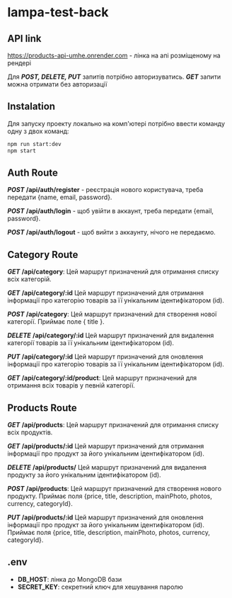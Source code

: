 # lampa-test-back

## API link

https://products-api-umhe.onrender.com - лінка на апі розміщеному на рендері

Для **_POST, DELETE, PUT_** запитів потрібно авторизуватись. **_GET_** запити
можна отримати без авторизації

## Instalation

Для запуску проекту локально на комп'ютері потрібно ввести команду одну з двох
команд:

```sh
npm run start:dev
npm start
```

## Auth Route

**_POST_** **/api/auth/register** - реєстрація нового користувача, треба
передати {name, email, password}.

**_POST_** **/api/auth/login** - щоб увійти в аккаунт, треба передати {email,
password}.

**_POST_** **/api/auth/logout** - щоб вийти з аккаунту, нічого не передаємо.

## Category Route

**_GET_** **/api/category**: Цей маршрут призначений для отримання списку всіх
категорій.

**_GET_** **/api/category/:id** Цей маршрут призначений для отримання інформації
про категорію товарів за її унікальним ідентифікатором (id).

**_POST_** **/api/category**: Цей маршрут призначений для створення нової
категорії. Приймає поле { title }.

**_DELETE_** **/api/category/:id** Цей маршрут призначений для видалення
категорії товарів за її унікальним ідентифікатором (id).

**_PUT_** **/api/category/:id** Цей маршрут призначений для оновлення інформації
про категорію товарів за її унікальним ідентифікатором (id).

**_GET_** **/api/category/:id/product**: Цей маршрут призначений для отримання
всіх товарів у певній категорії.

## Products Route

**_GET_** **/api/products**: Цей маршрут призначений для отримання списку всіх
продуктів.

**_GET_** **/api/products/:id** Цей маршрут призначений для отримання інформації
про продукт за його унікальним ідентифікатором (id).

**_DELETE_** **/api/products/** Цей маршрут призначений для видалення продукту
за його унікальним ідентифікатором (id).

**_POST_** **/api/products**: Цей маршрут призначений для створення нового
продукту. Приймає поля {price, title, description, mainPhoto, photos, currency,
categoryId}.

**_PUT_** **/api/products/:id** Цей маршрут призначений для оновлення інформації
про продукт за його унікальним ідентифікатором (id). Приймає поля {price, title,
description, mainPhoto, photos, currency, categoryId}.

## .env

- **DB_HOST**: лінка до MongoDB бази
- **SECRET_KEY**: секретний ключ для хешування паролю
